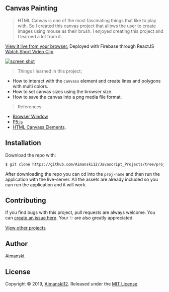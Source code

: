 ## Canvas Painting

> HTML Canvas is one of the most fascinating things that like to play with. So I created this canvas project that allows the user to create images using mouse as their brush. I enjoyed creating this project and I learned a lot from it. 

[View it live from your browser.](https://aimanski-js08-canvaspainting.firebaseapp.com/) Deployed with Firebase through ReactJS<br>
[Watch Short Video Clip](https://youtu.be/JBiNqM2tNtU) <br>

<div float="left">
  <a href="https://youtu.be/JBiNqM2tNtU">
    <img src="https://github.com/Aimanski12/proj-resource/blob/master/libs/proj-08-canvas.gif" alt="screen shot">
  </a>
</div>

> Things I learned in this project;
  * How to interact with the `canvass` element and create lines and polygons with multi colors.
  * How to set canvas sizes using the browser size. 
  * How to save the canvas into a png media file format.

> References:
  * [Browser Window](https://github.com/Aimanski12/proj-resource/blob/master/libs/screen.gif)
  * [P5.js](https://p5js.org/)
  * [HTML Canvass Elements](https://developer.mozilla.org/en-US/docs/Web/API/Canvas_API/Tutorial).

## Installation

Download the repo with:

```bash
$ git clone https://github.com/Aimanski12/Javascript_Projects/tree/proj08 proj-name
```

After downloading the repo you can cd into the `proj-name` and then run the application with the live-server. All the assets are already included so you can run the application and it will work. 

## Contributing

If you find bugs with this project, pull requests are always welcome. You can [create an issue here](https://github.com/Aimanski12/Javascript_Projects/issues/new).
Your :sparkles: are also greatly appreciated.

[View other projects](https://github.com/Aimanski12/Javascript_Projects)

## Author

[Aimanski](https://github.com/Aimanski12).

## License 

Copyright © 2019, [Aimanski12](https://github.com/Aimanski12).
Released under the [MIT License](LICENSE).

